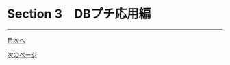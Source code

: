 # Section 3　DBプチ応用編

___
[目次へ](https://github.com/122yuuki/SDP_DB/blob/main/README.md)  

[次のページ](https://github.com/122yuuki/SDP_DB/blob/main/Section_2/section_3-2.md)
